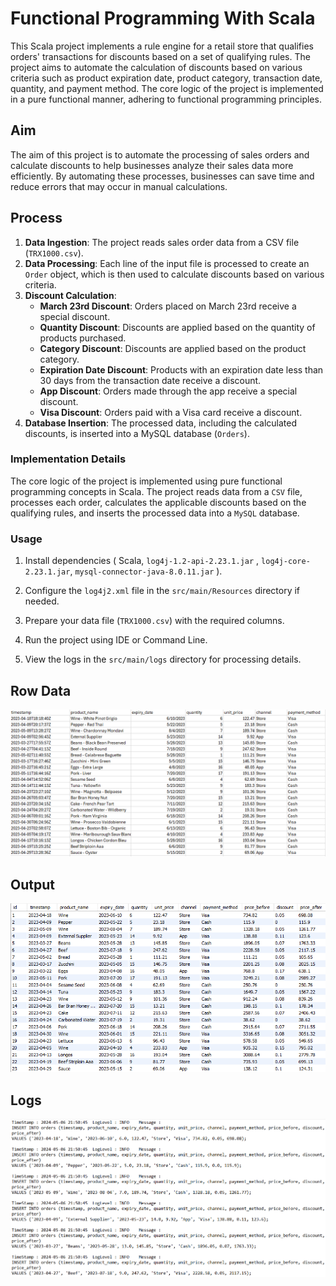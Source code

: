 

# Functional Programming With Scala

This Scala project implements a rule engine for a retail store that qualifies orders' transactions for discounts based on a set of qualifying rules. The project aims to automate the calculation of discounts based on various criteria such as product expiration date, product category, transaction date, quantity, and payment method. The core logic of the project is implemented in a pure functional manner, adhering to functional programming principles.

## Aim

The aim of this project is to automate the processing of sales orders and calculate discounts to help businesses analyze their sales data more efficiently. By automating these processes, businesses can save time and reduce errors that may occur in manual calculations.

## Process

1.  **Data Ingestion**: The project reads sales order data from a CSV file (`TRX1000.csv`).
2.  **Data Processing**: Each line of the input file is processed to create an `Order` object, which is then used to calculate discounts based on various criteria.
3.  **Discount Calculation**:
    -   **March 23rd Discount**: Orders placed on March 23rd receive a special discount.
    -   **Quantity Discount**: Discounts are applied based on the quantity of products purchased.
    -   **Category Discount**: Discounts are applied based on the product category.
    -   **Expiration Date Discount**: Products with an expiration date less than 30 days from the transaction date receive a discount.
    -   **App Discount**: Orders made through the app receive a special discount.
    -   **Visa Discount**: Orders paid with a Visa card receive a discount.
4.  **Database Insertion**: The processed data, including the calculated discounts, is inserted into a MySQL database (`Orders`).


### Implementation Details

The core logic of the project is implemented using pure functional programming concepts in Scala. The project reads data from a `CSV` file, processes each order, calculates the applicable discounts based on the qualifying rules, and inserts the processed data into a `MySQL` database.

### Usage

    
1.  Install dependencies ( Scala, `log4j-1.2-api-2.23.1.jar` , `log4j-core-2.23.1.jar`, `mysql-connector-java-8.0.11.jar` ).
    
2.  Configure the `log4j2.xml` file in the `src/main/Resources` directory if needed.
    
3.  Prepare your data file (`TRX1000.csv`) with the required columns.  
   
4.  Run the project using IDE or Command Line.    
       
5.  View the logs in the `src/main/logs` directory for processing details.

## Row Data
![Row Data](Images/row_data.png)


## Output 
![Output](Images/output.png)


## Logs
![logs](Images/logs.png)


